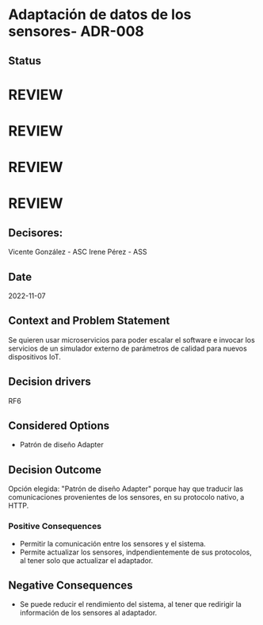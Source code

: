# Adaptación de datos de los sensores- ADR-008

## Status

# REVIEW
# REVIEW
# REVIEW
# REVIEW

## Decisores:

Vicente González - ASC
Irene Pérez - ASS

## Date

2022-11-07

## Context and Problem Statement

Se quieren usar microservicios para poder escalar el software e invocar los servicios de un simulador externo de parámetros de calidad para nuevos dispositivos IoT.

## Decision drivers

RF6

## Considered Options

* Patrón de diseño Adapter

## Decision Outcome

Opción elegida: "Patrón de diseño Adapter" porque hay que traducir las comunicaciones provenientes de los sensores, en su protocolo nativo, a HTTP.

### Positive Consequences

* Permitir la comunicación entre los sensores y el sistema.
* Permite actualizar los sensores, indpendientemente de sus protocolos, al tener solo que actualizar el adaptador.

## Negative Consequences

* Se puede reducir el rendimiento del sistema, al tener que redirigir la información de los sensores al adaptador.
